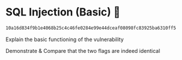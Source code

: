 # SQL Injection (Basic) 🏴

```txt
10a16d834f9b1e4068b25c4c46fe0284e99e44dceaf08098fc83925ba6310ff5
```

Explain the basic functioning of the vulnerability

Demonstrate & Compare that the two flags are indeed identical
